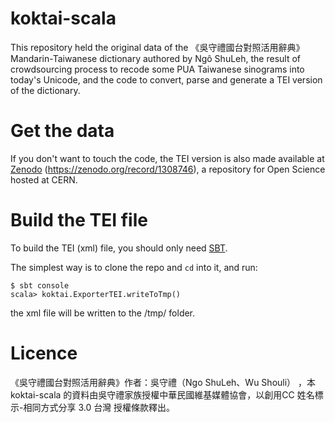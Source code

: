 # koktai-scala

This repository held the original data of the 《吳守禮國台對照活用辭典》 Mandarin-Taiwanese dictionary authored by Ngô ShuLeh, 
the result of crowdsourcing process to recode some PUA Taiwanese sinograms into today's Unicode,
and the code to convert, parse and generate a TEI version of the dictionary.

# Get the data

If you don't want to touch the code, the TEI version is also made available at  [Zenodo]()
(https://zenodo.org/record/1308746), a repository for Open Science hosted at CERN.  


# Build the TEI file

To build the TEI (xml) file, you should only need [SBT](https://www.scala-sbt.org/).

The simplest way is to clone the repo and `cd` into it, and run:
```
$ sbt console
scala> koktai.ExporterTEI.writeToTmp()
```
the xml file will be written to the /tmp/ folder. 


# Licence

《吳守禮國台對照活用辭典》作者：吳守禮（Ngo ShuLeh、Wu Shouli） ，本 koktai-scala 的資料由吳守禮家族授權中華民國維基媒體協會，以創用CC 姓名標示-相同方式分享 3.0 台灣 授權條款釋出。
